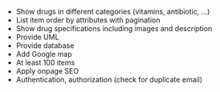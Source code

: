 - Show drugs in different categories (vitamins, antibiotic, ...)
- List item order by attributes with pagination
- Show drug specifications including images and description
- Provide UML
- Provide database
- Add Google map
- At least 100 items
- Apply onpage SEO
- Authentication, authorization (check for duplicate email)
